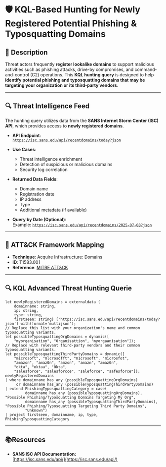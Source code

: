 # 🛡️ KQL-Based Hunting for Newly Registered Potential Phishing & Typosquatting Domains

## 📌 Description

 Threat actors frequently **register lookalike domains** to support malicious activities such as phishing attacks, drive-by compromises, and command-and-control (C2) operations. This **KQL hunting query** is designed to help **identify potential phishing and typosquatting domains that may be targeting your organization or its third-party vendors**.

---

## 🔍 Threat Intelligence Feed

The hunting query utilizes data from the **SANS Internet Storm Center (ISC) API**, which provides access to **newly registered domains**.

- **API Endpoint**:  
  [`https://isc.sans.edu/api/recentdomains/today?json`](https://isc.sans.edu/api/recentdomains/today?json)

- **Use Cases**:
  - Threat intelligence enrichment  
  - Detection of suspicious or malicious domains  
  - Security log correlation  

- **Returned Data Fields**:
  - Domain name  
  - Registration date  
  - IP address  
  - Type  
  - Additional metadata (if available)  

- **Query by Date (Optional)**:  
  Example: [`https://isc.sans.edu/api/recentdomains/2025-07-08?json`](https://isc.sans.edu/api/recentdomains/2025-07-08?json)

---

## 🎯 ATT&CK Framework Mapping

- **Technique**: Acquire Infrastructure: Domains  
- **ID**: T1583.001  
- **Reference**: [MITRE ATT&CK](https://attack.mitre.org/techniques/T1583/001/)  

---
## 🔍 KQL Advanced Threat Hunting Querie

```kql
let newlyRegisteredDomains = externaldata (
    domainname: string,
    ip: string,
    type: string,
    firstseen: string) ['https://isc.sans.edu/api/recentdomains/today?json'] with(format='multijson');
// Replace this list with your organization's name and common typosquatting variants.
let possibleTyposquattingOrgDomains = dynamic([
    "myorganisation", "0rganisattion", "myorgaanisation"]); 
// Replace with relevant third-party vendors and their common typosquatting variants.
let possibleTyposquattingThirdPartyDomains = dynamic([
    "microsoft", "mlcrosofft", "m1crosoft", "microsfot",
    "amazon", "amaz0n", "amzon", "amazn", "amaz0n",
    "okta", "oktaa", "0kta",
    "salesforce", "salesforcce", "saleforce", "safesforce"]); 
newlyRegisteredDomains
| where domainname has_any (possibleTyposquattingOrgDomains)
     or domainname has_any (possibleTyposquattingThirdPartyDomains)
| extend PhishingTyposquattingCategory = case(
         domainname has_any (possibleTyposquattingOrgDomains), "Possible Phishing/Typosquatting Domains Targeting My Org",
         domainname has_any (possibleTyposquattingThirdPartyDomains), "Possible Phishing/Typosquatting Targeting Third Party Domains",
         "Unknown")
| project firstseen, domainname, ip, type, PhishingTyposquattingCategory

```

---
## 📚Resources
- **SANS ISC API Documentation:**  
  [https://isc.sans.edu/api/](https://isc.sans.edu/api/)

